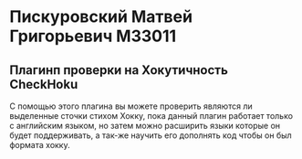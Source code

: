 # Пискуровский Матвей Григорьевич М33011 #  
## Плагинп проверки на Хокутичность CheckHoku ##

С помощью этого плагина вы можете проверить 
являются ли выделенные сточки стихом Хокку, пока данный плагин
работает только с английским языком, но затем можно
расширить языки которые он будет поддерживать, а так-же
научить его дополнять код чтобы он был формата хокку.